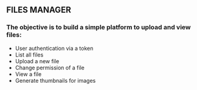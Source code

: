 ## FILES MANAGER

### The objective is to build a simple platform to upload and view files:

*    User authentication via a token
*    List all files
*    Upload a new file
*    Change permission of a file
*    View a file
*    Generate thumbnails for images

